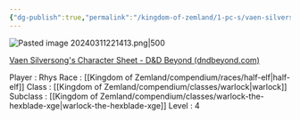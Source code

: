```yaml
---
{"dg-publish":true,"permalink":"/kingdom-of-zemland/1-pc-s/vaen-silversong/"}
---
```




![Pasted image 20240311221413.png|500](/img/user/Kingdom%20of%20Zemland/z_Attachments/Pasted%20image%2020240311221413.png)

[Vaen Silversong's Character Sheet - D&D Beyond (dndbeyond.com)](https://www.dndbeyond.com/characters/117842007)

Player : Rhys
Race : [[Kingdom of Zemland/compendium/races/half-elf\|half-elf]] 
Class : [[Kingdom of Zemland/compendium/classes/warlock\|warlock]] 
Subclass : [[Kingdom of Zemland/compendium/classes/warlock-the-hexblade-xge\|warlock-the-hexblade-xge]]
Level : 4